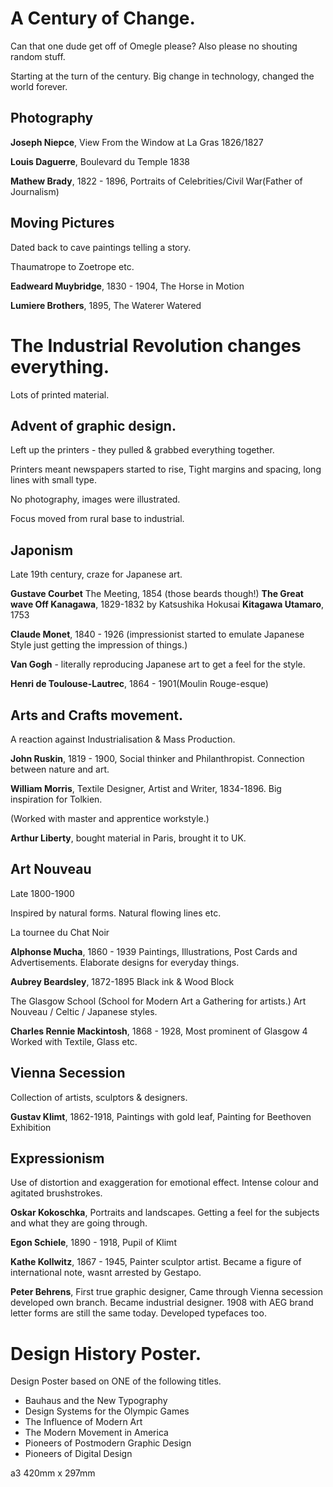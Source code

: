 # A Century of Change.

Can that one dude get off of Omegle please? Also please no shouting random stuff. 

Starting at the turn of the century.
Big change in technology, changed the world forever.

## Photography

**Joseph Niepce**, View From the Window at La Gras 1826/1827

**Louis Daguerre**, Boulevard du Temple 1838

**Mathew Brady**, 1822 - 1896, Portraits of Celebrities/Civil War(Father of Journalism)

## Moving Pictures

Dated back to cave paintings telling a story.

Thaumatrope to Zoetrope etc.

**Eadweard Muybridge**, 1830 - 1904, The Horse in Motion

**Lumiere Brothers**, 1895, The Waterer Watered


# The Industrial Revolution changes everything.

Lots of printed material.

## Advent of graphic design.

Left up the printers - they pulled & grabbed everything together.

Printers meant newspapers started to rise, Tight margins and spacing, long lines with small type.

No photography, images were illustrated.

Focus moved from rural base to industrial.

## Japonism

Late 19th century, craze for Japanese art.

**Gustave Courbet** The Meeting, 1854 (those beards though!)
**The Great wave Off Kanagawa**, 1829-1832 by Katsushika Hokusai
**Kitagawa Utamaro**, 1753

**Claude Monet**, 1840 - 1926 (impressionist started to emulate Japanese Style just getting the impression of things.)

**Van Gogh** - literally reproducing Japanese art to get a feel for the style.

**Henri de Toulouse-Lautrec**, 1864 - 1901(Moulin Rouge-esque)

## Arts and Crafts movement.

A reaction against Industrialisation & Mass Production.  

**John Ruskin**, 1819 - 1900, Social thinker and Philanthropist. Connection between nature and art.

**William Morris**, Textile Designer, Artist and Writer, 1834-1896. Big inspiration for Tolkien.

(Worked with master and apprentice workstyle.)

**Arthur Liberty**, bought material in Paris, brought it to UK.

## Art Nouveau

Late 1800-1900

Inspired by natural forms. Natural flowing lines etc.

La tournee du Chat Noir

**Alphonse Mucha**, 1860 - 1939 Paintings, Illustrations, Post Cards and Advertisements. Elaborate designs for everyday things.

**Aubrey Beardsley**, 1872-1895 Black ink & Wood Block

The Glasgow School (School for Modern Art a Gathering for artists.)
Art Nouveau / Celtic / Japanese styles.

**Charles Rennie Mackintosh**, 1868 - 1928, Most prominent of Glasgow 4 Worked with  Textile, Glass etc.

## Vienna Secession

 Collection of artists, sculptors & designers.

**Gustav Klimt**, 1862-1918, Paintings with gold leaf, Painting for Beethoven Exhibition

## Expressionism

Use of distortion and exaggeration for emotional effect. Intense colour and agitated brushstrokes.

**Oskar Kokoschka**, Portraits and landscapes. Getting a feel for the subjects and what they are going through.  

**Egon Schiele**, 1890 - 1918, Pupil of Klimt

**Kathe Kollwitz**, 1867 - 1945, Painter sculptor artist. Became a figure of international note, wasnt arrested by Gestapo.

**Peter Behrens**, First true graphic designer, Came through Vienna secession developed own branch. Became industrial designer. 1908 with AEG brand letter forms are still the same today. Developed typefaces too.

# Design History Poster.
Design Poster based on ONE of the following titles.

  - Bauhaus and the New Typography
  - Design Systems for the Olympic Games
  - The Influence of Modern Art
  - The Modern Movement in America
  - Pioneers of Postmodern Graphic Design
  - Pioneers of Digital Design

 a3 420mm x 297mm
